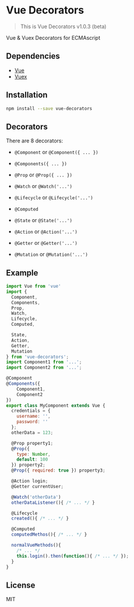 # Vue Decorators
> This is Vue Decorators v1.0.3 (beta)

Vue & Vuex Decorators for ECMAscript

## Dependencies

- [Vue](https://github.com/vuejs/vue)
- [Vuex](https://github.com/vuejs/vuex)

## Installation

```bash
npm install --save vue-decorators
```

## Decorators

There are 8 decorators:

* `@Component` or `@Component({ ... })`
* `@Components({ ... })`
* `@Prop` or `@Prop({ ... })`
* `@Watch` or `@Watch('...')`
* `@Lifecycle` or `@Lifecycle('...')`
* `@Computed`

* `@State` or `@State('...')`
* `@Action` or `@Action('...')`
* `@Getter` or `@Getter('...')`
* `@Mutation` or `@Mutation('...')`


## Example

```js
import Vue from 'vue'
import {
  Component,
  Components,
  Prop,
  Watch,
  Lifecycle,
  Computed,

  State,
  Action,
  Getter,
  Mutation
} from 'vue-decorators';
import Component1 from '...';
import Component2 from '...';

@Component
@Components({
    Component1,
    Component2
})
export class MyComponent extends Vue {
  credentials = {
    username: '',
    password: ''
  };
  otherData = 123;

  @Prop property1;
  @Prop({
    type: Number,
    default: 100
  }) property2;
  @Prop({ required: true }) property3;

  @Action login;
  @Getter currentUser;

  @Watch('otherData')
  otherDataListener(){ /* ... */ }

  @Lifecycle
  created(){ /* ... */ }

  @Computed
  computedMethos(){ /* ... */ }

  normalVueMethods(){
    /* ... */
    this.login().then(function(){ /* ... */ });
  }
}
```

## License

MIT